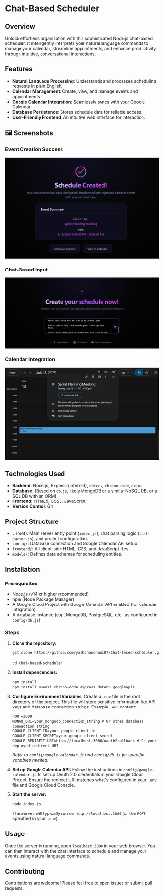 # Chat-Based Scheduler

## Overview
Unlock effortless organization with this sophisticated Node.js chat-based scheduler. It intelligently interprets your natural language commands to manage your calendar, streamline appointments, and enhance productivity through intuitive, conversational interactions.

## Features
- **Natural Language Processing**: Understands and processes scheduling requests in plain English.
- **Calendar Management**: Create, view, and manage events and appointments.
- **Google Calendar Integration**: Seamlessly syncs with your Google Calendar.
- **Database Persistence**: Stores schedule data for reliable access.
- **User-Friendly Frontend**: An intuitive web interface for interaction.

## 🖼️ Screenshots

### Event Creation Success
![Schedule Created](screenshots/Schedule%20Created.png)

### Chat-Based Input
![Chat Input](screenshots/Chat%20Input.png)

### Calendar Integration
![Google Calendar Event](screenshots/Google%20Calendar%20Event.png)


## Technologies Used
- **Backend**: Node.js, Express (inferred), `dotenv`, `chrono-node`, `axios`
- **Database**: (Based on `db.js`, likely MongoDB or a similar NoSQL DB, or a SQL DB with an ORM)
- **Frontend**: HTML5, CSS3, JavaScript
- **Version Control**: Git

## Project Structure
- `.` (root): Main server entry point (`index.js`), chat parsing logic (`chat-parser.js`), and project configuration.
- `config/`: Database connection and Google Calendar API setup.
- `frontend/`: All client-side HTML, CSS, and JavaScript files.
- `models/`: Defines data schemas for scheduling entities.

## Installation

### Prerequisites
- Node.js (v14 or higher recommended)
- npm (Node Package Manager)
- A Google Cloud Project with Google Calendar API enabled (for calendar integration)
- A database instance (e.g., MongoDB, PostgreSQL, etc., as configured in `config/db.js`)

### Steps
1.  **Clone the repository:**
    ```bash
    git clone https://github.com/yashchandnani07/Chat-based-scheduler.git

    cd Chat-based-scheduler
    ``` 
2.  **Install dependencies:**
    ```bash
    npm install
    npm install openai chrono-node express dotenv googleapis
    ```
3.  **Configure Environment Variables:**
    Create a `.env` file in the root directory of the project. This file will store sensitive information like API keys and database connection strings.
    Example `.env` content:
    ```
    PORT=3000
    MONGO_URI=your_mongodb_connection_string # Or other database connection string
    GOOGLE_CLIENT_ID=your_google_client_id
    GOOGLE_CLIENT_SECRET=your_google_client_secret
    GOOGLE_REDIRECT_URI=http://localhost:3000/oauth2callback # Or your deployed redirect URI
    ```
    *Refer to `config/google-calendar.js` and `config/db.js` for specific variables needed.*

4.  **Set up Google Calendar API:**
    Follow the instructions in `config/google-calendar.js` to set up OAuth 2.0 credentials in your Google Cloud Project. Ensure the redirect URI matches what's configured in your `.env` file and Google Cloud Console.

5.  **Start the server:**
    ```bash
    node index.js
    ```
    The server will typically run on `http://localhost:3000` (or the `PORT` specified in your `.env`).

## Usage
Once the server is running, open `localhost:3000` in your web browser. You can then interact with the chat interface to schedule and manage your events using natural language commands.

## Contributing
Contributions are welcome! Please feel free to open issues or submit pull requests.

